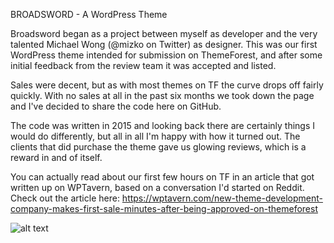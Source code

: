 BROADSWORD - A WordPress Theme

Broadsword began as a project between myself as developer and the very talented Michael Wong (@mizko on Twitter) as designer. This was our first WordPress theme intended for submission on ThemeForest, and after some initial feedback from the review team it was accepted and listed.

Sales were decent, but as with most themes on TF the curve drops off fairly quickly.  With no sales at all in the past six months we took down the page and I've decided to share the code here on GitHub.

The code was written in 2015 and looking back there are certainly things I would do differently, but all in all I'm happy with how it turned out. The clients that did purchase the theme gave us glowing reviews, which is a reward in and of itself.

You can actually read about our first few hours on TF in an article that got written up on WPTavern, based on a conversation I'd started on Reddit. Check out the article here: https://wptavern.com/new-theme-development-company-makes-first-sale-minutes-after-being-approved-on-themeforest

![alt text](https://github.com/genesisfan72/broadsword-theme/woc-broadsword-s1.png)
